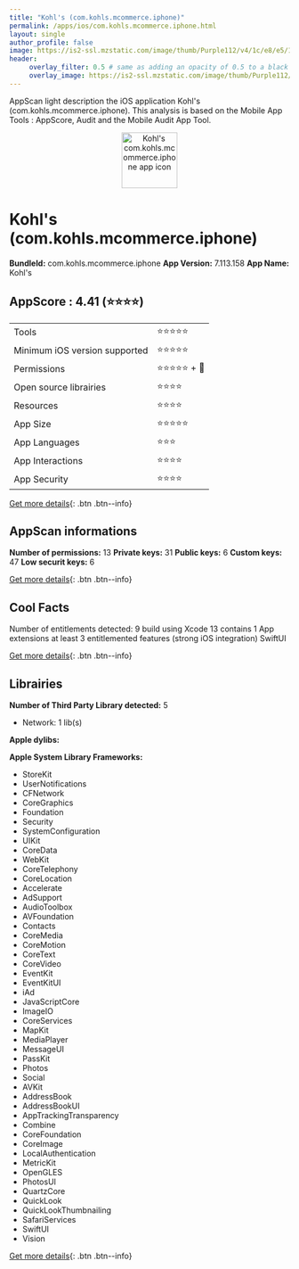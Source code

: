 ```yaml
---
title: "Kohl's (com.kohls.mcommerce.iphone)"
permalink: /apps/ios/com.kohls.mcommerce.iphone.html
layout: single
author_profile: false
image: https://is2-ssl.mzstatic.com/image/thumb/Purple112/v4/1c/e8/e5/1ce8e550-3455-8eba-7aee-dcf3ab64cbfa/AppIcon-HolidayGreen-0-1x_U007emarketing-0-5-0-P3-85-220.png/512x512bb.jpg
header: 
     overlay_filter: 0.5 # same as adding an opacity of 0.5 to a black background
     overlay_image: https://is2-ssl.mzstatic.com/image/thumb/Purple112/v4/1c/e8/e5/1ce8e550-3455-8eba-7aee-dcf3ab64cbfa/AppIcon-HolidayGreen-0-1x_U007emarketing-0-5-0-P3-85-220.png/512x512bb.jpg
---
```

AppScan light description the iOS application Kohl's (com.kohls.mcommerce.iphone). This analysis is based on the Mobile App Tools : AppScore, Audit and the Mobile Audit App Tool.

  
  
<div style="text-align: center;"><img src="https://is2-ssl.mzstatic.com/image/thumb/Purple112/v4/1c/e8/e5/1ce8e550-3455-8eba-7aee-dcf3ab64cbfa/AppIcon-HolidayGreen-0-1x_U007emarketing-0-5-0-P3-85-220.png/512x512bb.jpg" width="100" height="100" alt="Kohl's com.kohls.mcommerce.iphone app icon"></div>  
  
# Kohl's (com.kohls.mcommerce.iphone)

**BundleId:** com.kohls.mcommerce.iphone
**App Version:** 7.113.158
**App Name:** Kohl's


## AppScore : 4.41 (⭐️⭐️⭐️⭐️) 

<table>
<tr><td> Tools </td><td> ⭐️⭐️⭐️⭐️⭐️ </td></tr>
<tr><td> Minimum iOS version supported </td><td> ⭐️⭐️⭐️⭐️⭐️ </td></tr>
<tr><td> Permissions </td><td> ⭐️⭐️⭐️⭐️⭐️ + 🌟 </td></tr>
<tr><td> Open source librairies </td><td> ⭐️⭐️⭐️⭐️ </td></tr>
<tr><td> Resources </td><td> ⭐️⭐️⭐️⭐️ </td></tr>
<tr><td> App Size </td><td> ⭐️⭐️⭐️⭐️⭐️ </td></tr>
<tr><td> App Languages </td><td> ⭐️⭐️⭐️ </td></tr>
<tr><td> App Interactions </td><td> ⭐️⭐️⭐️⭐️ </td></tr>
<tr><td> App Security </td><td> ⭐️⭐️⭐️⭐️ </td></tr>
</table>

[Get more details](/pricing.html){: .btn .btn--info}  
  
## AppScan informations 

**Number of permissions:** 13
**Private keys:** 31
**Public keys:** 6
**Custom keys:** 47
**Low securit keys:** 6
  
[Get more details](/pricing.html){: .btn .btn--info}

## Cool Facts

Number of entitlements detected: 9
build using Xcode 13
contains 1 App extensions
at least 3 entitlemented features (strong iOS integration)
SwiftUI
  
[Get more details](/pricing.html){: .btn .btn--info}

## Librairies 
**Number of Third Party Library detected:** 5
- Network: 1 lib(s)

**Apple dylibs:**


**Apple System Library Frameworks:**
- StoreKit
- UserNotifications
- CFNetwork
- CoreGraphics
- Foundation
- Security
- SystemConfiguration
- UIKit
- CoreData
- WebKit
- CoreTelephony
- CoreLocation
- Accelerate
- AdSupport
- AudioToolbox
- AVFoundation
- Contacts
- CoreMedia
- CoreMotion
- CoreText
- CoreVideo
- EventKit
- EventKitUI
- iAd
- JavaScriptCore
- ImageIO
- CoreServices
- MapKit
- MediaPlayer
- MessageUI
- PassKit
- Photos
- Social
- AVKit
- AddressBook
- AddressBookUI
- AppTrackingTransparency
- Combine
- CoreFoundation
- CoreImage
- LocalAuthentication
- MetricKit
- OpenGLES
- PhotosUI
- QuartzCore
- QuickLook
- QuickLookThumbnailing
- SafariServices
- SwiftUI
- Vision


  
[Get more details](/pricing.html){: .btn .btn--info}

